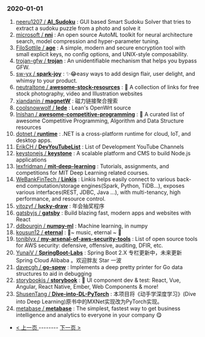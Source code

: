 ### 2020-01-01 
1. [
        neeru1207 /
**AI_Sudoku**](https://github.com/neeru1207/AI_Sudoku) : GUI based Smart Sudoku Solver that tries to extract a sudoku puzzle from a photo and solve it
1. [
        microsoft /
**nni**](https://github.com/microsoft/nni) : An open source AutoML toolkit for neural architecture search, model compression and hyper-parameter tuning.
1. [
        FiloSottile /
**age**](https://github.com/FiloSottile/age) : A simple, modern and secure encryption tool with small explicit keys, no config options, and UNIX-style composability.
1. [
        trojan-gfw /
**trojan**](https://github.com/trojan-gfw/trojan) : An unidentifiable mechanism that helps you bypass GFW.
1. [
        sw-yx /
**spark-joy**](https://github.com/sw-yx/spark-joy) : ✨😂easy ways to add design flair, user delight, and whimsy to your product.
1. [
        neutraltone /
**awesome-stock-resources**](https://github.com/neutraltone/awesome-stock-resources) : 🌇 A collection of links for free stock photography, video and Illustration websites
1. [
        xiandanin /
**magnetW**](https://github.com/xiandanin/magnetW) : 磁力链接聚合搜索
1. [
        coolsnowwolf /
**lede**](https://github.com/coolsnowwolf/lede) : Lean's OpenWrt source
1. [
        lnishan /
**awesome-competitive-programming**](https://github.com/lnishan/awesome-competitive-programming) : 💎 A curated list of awesome Competitive Programming, Algorithm and Data Structure resources
1. [
        dotnet /
**runtime**](https://github.com/dotnet/runtime) : .NET is a cross-platform runtime for cloud, IoT, and desktop apps.
1. [
        ErikCH /
**DevYouTubeList**](https://github.com/ErikCH/DevYouTubeList) : List of Development YouTube Channels
1. [
        keystonejs /
**keystone**](https://github.com/keystonejs/keystone) : A scalable platform and CMS to build Node.js applications
1. [
        lexfridman /
**mit-deep-learning**](https://github.com/lexfridman/mit-deep-learning) : Tutorials, assignments, and competitions for MIT Deep Learning related courses.
1. [
        WeBankFinTech /
**Linkis**](https://github.com/WeBankFinTech/Linkis) : Linkis helps easily connect to various back-end computation/storage engines(Spark, Python, TiDB...), exposes various interfaces(REST, JDBC, Java ...), with multi-tenancy, high performance, and resource control.
1. [
        vitozyf /
**lucky-draw**](https://github.com/vitozyf/lucky-draw) : 年会抽奖程序
1. [
        gatsbyjs /
**gatsby**](https://github.com/gatsbyjs/gatsby) : Build blazing fast, modern apps and websites with React
1. [
        ddbourgin /
**numpy-ml**](https://github.com/ddbourgin/numpy-ml) : Machine learning, in numpy
1. [
        kousun12 /
**eternal**](https://github.com/kousun12/eternal) : 👾~ music, eternal ~ 👾
1. [
        toniblyx /
**my-arsenal-of-aws-security-tools**](https://github.com/toniblyx/my-arsenal-of-aws-security-tools) : List of open source tools for AWS security: defensive, offensive, auditing, DFIR, etc.
1. [
        YunaiV /
**SpringBoot-Labs**](https://github.com/YunaiV/SpringBoot-Labs) : Spring Boot 2.X 专栏更新中，未来更新 Spring Cloud Alibaba 。欢迎胖友 Star 一波
1. [
        davecgh /
**go-spew**](https://github.com/davecgh/go-spew) : Implements a deep pretty printer for Go data structures to aid in debugging
1. [
        storybookjs /
**storybook**](https://github.com/storybookjs/storybook) : 📓 UI component dev & test: React, Vue, Angular, React Native, Ember, Web Components & more!
1. [
        ShusenTang /
**Dive-into-DL-PyTorch**](https://github.com/ShusenTang/Dive-into-DL-PyTorch) : 本项目将《动手学深度学习》(Dive into Deep Learning)原书中的MXNet实现改为PyTorch实现。
1. [
        metabase /
**metabase**](https://github.com/metabase/metabase) : The simplest, fastest way to get business intelligence and analytics to everyone in your company 😋 

- [ < 上一页 ](https://github.com/able8/github-trending-daily-record/blob/master/2019-12-31.md) -------- [ 下一页 > ](https://github.com/able8/github-trending-daily-record/blob/master/2020-01-02.md)